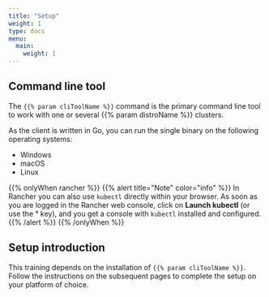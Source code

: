 ```yaml
---
title: "Setup"
weight: 1
type: docs
menu:
  main:
    weight: 1
---
```


## Command line tool

The `{{% param cliToolName %}}` command is the primary command line tool to work with one or several {{% param distroName %}} clusters.

As the client is written in Go, you can run the single binary on the following operating systems:

* Windows
* macOS
* Linux

{{% onlyWhen rancher %}}
{{% alert title="Note" color="info" %}}
In Rancher you can also use `kubectl` directly within your browser. As soon as you are logged in the Rancher web console, click on **Launch kubectl** (or use the ° key), and you get a console with `kubectl` installed and configured.
{{% /alert %}}
{{% /onlyWhen %}}


## Setup introduction

This training depends on the installation of `{{% param cliToolName %}}`.
Follow the instructions on the subsequent pages to complete the setup on your platform of choice.
